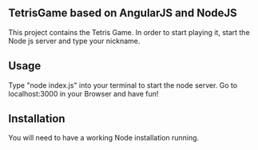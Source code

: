 ## TetrisGame based on AngularJS and NodeJS

This project contains the Tetris Game.
In order to start playing it, start the Node js server and type your nickname.

## Usage

Type "node index.js" into your terminal to start the node server.
Go to localhost:3000 in your Browser and have fun!

## Installation

You will need to have a working Node installation running.

